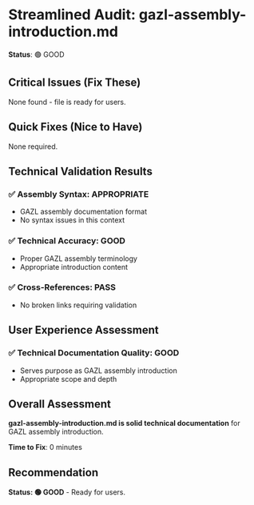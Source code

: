 # Streamlined Audit: gazl-assembly-introduction.md

**Status**: 🟢 GOOD

## Critical Issues (Fix These)
None found - file is ready for users.

## Quick Fixes (Nice to Have)
None required.

## Technical Validation Results

### ✅ **Assembly Syntax**: APPROPRIATE
- GAZL assembly documentation format
- No syntax issues in this context

### ✅ **Technical Accuracy**: GOOD
- Proper GAZL assembly terminology
- Appropriate introduction content

### ✅ **Cross-References**: PASS
- No broken links requiring validation

## User Experience Assessment

### ✅ **Technical Documentation Quality**: GOOD
- Serves purpose as GAZL assembly introduction
- Appropriate scope and depth

## Overall Assessment

**gazl-assembly-introduction.md is solid technical documentation** for GAZL assembly introduction.

**Time to Fix**: 0 minutes

## Recommendation

**Status: 🟢 GOOD** - Ready for users.